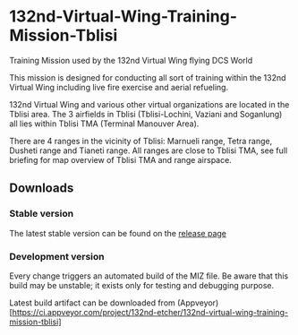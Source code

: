 # 132nd-Virtual-Wing-Training-Mission-Tblisi
Training Mission used by the 132nd Virtual Wing flying DCS World

This mission is designed for conducting all sort of training within the 132nd Virtual Wing including live fire exercise and aerial refueling.

132nd Virtual Wing and various other virtual organizations are located in the Tblisi area. The 3 airfields in Tblisi (Tblisi-Lochini, Vaziani and Soganlung) all lies within Tblisi TMA (Terminal Manouver Area).

There are 4 ranges in the vicinity of Tblisi: Marnueli range, Tetra range, Dusheti range and Tianeti range. All ranges are close to Tblisi TMA, see full briefing for map overview of Tblisi TMA and range airspace.

## Downloads

### Stable version

The latest stable version can be found on the [release page](https://github.com/132nd-vWing/132nd-Virtual-Wing-Training-Mission-Tblisi/releases)

### Development version

Every change triggers an automated build of the MIZ file. Be aware that this build may be unstable; it exists only for testing and debugging purpose.

Latest build artifact can be downloaded from (Appveyor)[https://ci.appveyor.com/project/132nd-etcher/132nd-virtual-wing-training-mission-tblisi]
